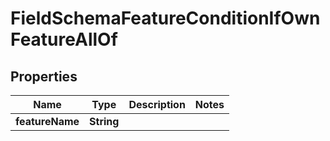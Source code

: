 

# FieldSchemaFeatureConditionIfOwnFeatureAllOf


## Properties

| Name | Type | Description | Notes |
|------------ | ------------- | ------------- | -------------|
|**featureName** | **String** |  |  |



